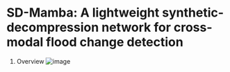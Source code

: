 # SD-Mamba: A lightweight synthetic-decompression network for cross-modal flood change detection
1. Overview
![image](https://github.com/user-attachments/assets/168a2d4f-9f61-4aff-9b44-a3b1ec833398)

